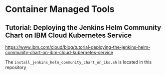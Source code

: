 # Container Managed Tools

## Tutorial: Deploying the Jenkins Helm Community Chart on IBM Cloud Kubernetes Service
https://www.ibm.com/cloud/blog/tutorial-deploying-the-jenkins-helm-community-chart-on-ibm-cloud-kubernetes-service

The `install_jenkins_helm_community_chart_on_iks.sh` is located in this repository
